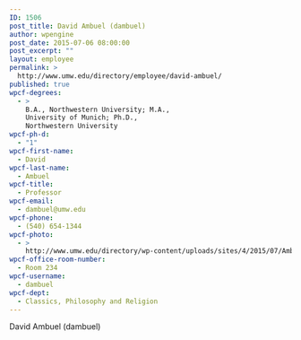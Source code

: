 ```yaml
---
ID: 1506
post_title: David Ambuel (dambuel)
author: wpengine
post_date: 2015-07-06 08:00:00
post_excerpt: ""
layout: employee
permalink: >
  http://www.umw.edu/directory/employee/david-ambuel/
published: true
wpcf-degrees:
  - >
    B.A., Northwestern University; M.A.,
    University of Munich; Ph.D.,
    Northwestern University
wpcf-ph-d:
  - "1"
wpcf-first-name:
  - David
wpcf-last-name:
  - Ambuel
wpcf-title:
  - Professor
wpcf-email:
  - dambuel@umw.edu
wpcf-phone:
  - (540) 654-1344
wpcf-photo:
  - >
    http://www.umw.edu/directory/wp-content/uploads/sites/4/2015/07/Ambuel-David03.jpg
wpcf-office-room-number:
  - Room 234
wpcf-username:
  - dambuel
wpcf-dept:
  - Classics, Philosophy and Religion
---
```

David Ambuel (dambuel)